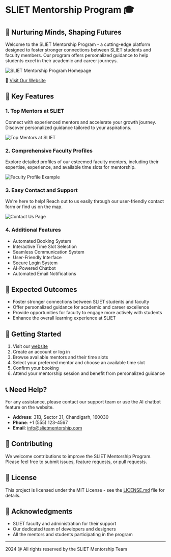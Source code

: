 # SLIET Mentorship Program 🎓

## 🌟 Nurturing Minds, Shaping Futures

Welcome to the SLIET Mentorship Program - a cutting-edge platform designed to foster stronger connections between SLIET students and faculty members. Our program offers personalized guidance to help students excel in their academic and career journeys.

![SLIET Mentorship Program Homepage](https://hebbkx1anhila5yf.public.blob.vercel-storage.com/image-SXd7SCKhjabCxDOJcsdFBjxjvWd1jG.png)

🔗 [Visit Our Website](https://muditgoel1512.github.io/Tech-Titans/faculties.html)

## 🚀 Key Features

### 1. Top Mentors at SLIET

Connect with experienced mentors and accelerate your growth journey. Discover personalized guidance tailored to your aspirations.

![Top Mentors at SLIET](https://hebbkx1anhila5yf.public.blob.vercel-storage.com/image-a0CxFl483r8R0VO45Vtkr9dh4qiUtc.png)

### 2. Comprehensive Faculty Profiles

Explore detailed profiles of our esteemed faculty mentors, including their expertise, experience, and available time slots for mentorship.

![Faculty Profile Example](https://hebbkx1anhila5yf.public.blob.vercel-storage.com/image-OPU5xmjFdfbn9MWqXJEGPbmJRoyF07.png)

### 3. Easy Contact and Support

We're here to help! Reach out to us easily through our user-friendly contact form or find us on the map.

![Contact Us Page](https://hebbkx1anhila5yf.public.blob.vercel-storage.com/image-CLJpTG3xMTbjgY7D7bwCrVmyU03klO.png)

### 4. Additional Features

- Automated Booking System
- Interactive Time Slot Selection
- Seamless Communication System
- User-Friendly Interface
- Secure Login System
- AI-Powered Chatbot
- Automated Email Notifications

## 🎯 Expected Outcomes

- Foster stronger connections between SLIET students and faculty
- Offer personalized guidance for academic and career excellence
- Provide opportunities for faculty to engage more actively with students
- Enhance the overall learning experience at SLIET

## 🚀 Getting Started

1. Visit our [website](https://muditgoel1512.github.io/Tech-Titans/faculties.html)
2. Create an account or log in
3. Browse available mentors and their time slots
4. Select your preferred mentor and choose an available time slot
5. Confirm your booking
6. Attend your mentorship session and benefit from personalized guidance

## 📞 Need Help?

For any assistance, please contact our support team or use the AI chatbot feature on the website.

- **Address**: 31B, Sector 31, Chandigarh, 160030
- **Phone**: +1 (555) 123-4567
- **Email**: [info@slietmentorship.com](mailto:info@slietmentorship.com)

## 🤝 Contributing

We welcome contributions to improve the SLIET Mentorship Program. Please feel free to submit issues, feature requests, or pull requests.

## 📄 License

This project is licensed under the MIT License - see the [LICENSE.md](LICENSE.md) file for details.

## 🙏 Acknowledgments

- SLIET faculty and administration for their support
- Our dedicated team of developers and designers
- All the mentors and students participating in the program

---

2024 @ All rights reserved by the SLIET Mentorship Team
